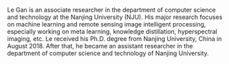 Le Gan is an associate researcher in the department of computer science and technology at the Nanjing University (NJU). His major research focuses on machine learning and remote sensing image intelligent processing, especially working on meta learning, knowledge distillation, hyperspectral imaging, etc. Le received his Ph.D. degree from Nanjing University, China in August 2018. After that, he became an assistant researcher in the department of computer science and technology of Nanjing University.
